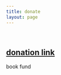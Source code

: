 ```yaml
---
title: donate
layout: page
---
```

<br>

<h2>
<a href="https://paypal.me/yamlynn">donation link</a>
<br></h2>
<p>book fund</p>

